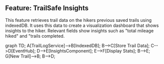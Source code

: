 ## Feature: TrailSafe Insights

This feature retrieves trail data on the hikers previous saved trails using indexedDB. It uses this data 
to create a visualization dashboard that shows insights to the hiker. Relevant fields show insights such as
"total mileage hiked" and "trails completed. 

graph TD;
    A[TrailLogService]-->B[IndexedDB];
    B-->C[Store Trail Data];
    C-->D[EventHub];
    D-->E[InsightsComponent];
    E-->F[Display Stats];
    B-->E;
    G[New Trail]-->B;
    B-->D;